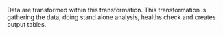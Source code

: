 Data are transformed within this transformation.
This transformation is gathering the data, doing stand alone analysis, healths check and creates output tables.